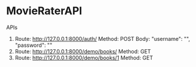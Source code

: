 # MovieRaterAPI

 APIs
 1. Route: http://127.0.0.1:8000/auth/
    Method: POST
    Body: 
      "username": "",
      "password": ""
 3. Route: http://127.0.0.1:8000/demo/books/
    Method: GET
 4. Route: http://127.0.0.1:8000/demo/books/1
    Method: GET
